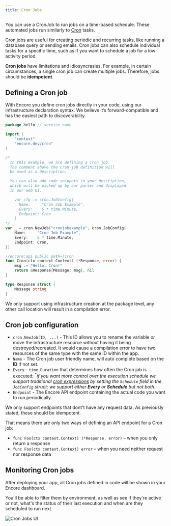 ```yaml
---
title: Cron Jobs
---
```


You can use a CronJob to run jobs on a time-based schedule. These automated jobs run similarly to [Cron](https://en.wikipedia.org/wiki/Cron) tasks.

Cron jobs are useful for creating periodic and recurring tasks, like running a database query or sending emails. Cron jobs can also schedule individual tasks for a specific time, such as if you want to schedule a job for a low activity period.

<Callout type="important">

**Cron jobs** have limitations and idiosyncrasies. For example, in certain circumstances, a single cron job can create multiple jobs. Therefore, jobs should be **idempotent**.

</Callout>

## Defining a Cron job

With Encore you define cron jobs directly in your code, using our infrastructure declaration syntax. We believe it’s forward-compatible and has the easiest path to discoverability.

```go
package hello // service name

import (
	"context"
	"encore.dev/cron"
)

/*
  In this example, we are defining a cron job.
  The comment above the cron job definition will 
  be used as a description.

  You can also add code snippets in your description,
  which will be picked up by our parser and displayed
  in our web UI.

    var cfg := cron.JobConfig{
      Name:     "Cron Job Example",
      Every:    5 * time.Minute,
      Endpoint: Cron
    }
*/
var _ = cron.NewJob("cronjobexample", cron.JobConfig{
	Name:     "Cron Job Example",
	Every:    5 * time.Minute,
	Endpoint: Cron,
})

//encore:api public path=/cron
func Cron(ctx context.Context) (*Response, error) {
	msg := "Hello, Cron!"
	return &Response{Message: msg}, nil
}

type Response struct {
	Message string
}
```

<Callout type="important">

We only support using infrastructure creation at the package level, any other call location will result in a compilation error.

</Callout>

## Cron job configuration

- `cron.NewJob(ID, ...)` - This ID allows you to rename the variable _or_ move the infrastructure resource without having it being destroyed/recreated. It would cause a compilation error to have two resources of the same type with the same ID within the app.
- `Name` - The Cron job user friendly name, will auto complete based on the **ID** if not set.
- `Every` - `time.Duration` that determines how often the Cron job is executed; <sup>*</sup>*if you want more control over the execution schedule we support traditional [cron expressions](https://en.wikipedia.org/wiki/Cron#CRON_expression) by setting the `Schedule` field in the `JobConfig` struct; we support either **Every** or **Schedule** but not both*.
- `Endpoint` - The Encore API endpoint containing the actual code you want to run periodically.

<Callout type="important">

We only support endpoints that dont't have any request data. As previously stated, these should be idempotent. 

</Callout>

That means there are only two ways of defining an API endpoint for a Cron job:

- `func Foo(ctx context.Context) (*Response, error)` – when you only return a response
- `func Foo(ctx context.Context) error` – when you need neither request nor response data

## Monitoring Cron jobs

After deploying your app, all Cron jobs defined in code will be shown in your Encore dashboard.

You'll be able to filter them by environment, as well as see if they're active or not, what's the status of their last execution and when are they scheduled to run next.

![Cron Jobs UI](/assets/docs/cron.png)
